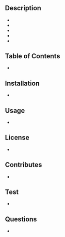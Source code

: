 # 
## Description
*
*
*
*
*

## Table of Contents
*

## Installation
*
## Usage 
*
## License
*
## Contributes
*
## Test
*
## Questions
*